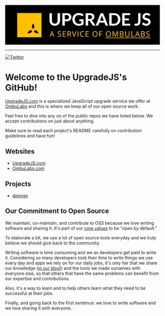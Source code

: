 <picture>
  <img alt="Shows dark version of UpgradeJS logo in dark mode and light version in light mode" src="https://github.com/upgradejs/.github/blob/836b23050a199b8be94545f7b1f06537f0cb5df5/upgrade_js_logo_light.png">
</picture>

---

[![Twitter](https://img.shields.io/badge/twitter-%231DA1F2.svg?&style=for-the-badge&logo=twitter&logoColor=white)](https://twitter.com/JSUpgrade)

# Welcome to the UpgradeJS's GitHub!

[UpgradeJS.com](https://www.upgradejs.com) is a specialized JavaScript upgrade
service we offer at [OmbuLabs](https://www.ombulabs.com) and this is where we
keep all of our open source work.

Feel free to dive into any on of the public repos we have listed below. We
accept contributions on just about anything.

Make sure to read each project's README carefully on contribution guidelines and have fun!

## Websites

* [UpgradeJS.com](https://www.UpgradeJS.com)
* [OmbuLabs.com](https://www.ombulabs.com)

## Projects
* [depngn](https://github.com/upgradejs/depngn)

## Our Commitment to Open Source

We maintain, co-maintain, and contribute to OSS because we love writing software
and sharing it. It's part of our [core values](https://www.ombulabs.com/blog/values/our-values.html)
to be "open by default."

To elaborate a bit, we use a lot of open source tools everyday and we truly
believe we should give back to the community.

Writing software is time consuming and we as developers get paid to write it.
Considering so many developers took their time to write things we use every day
and apps we rely on for our daily jobs, it's only fair that we share our
knowledge ([in our blog!](https://www.upgradeJS.com/blog)) and the tools we made
ourselves with everyone else, so that others that have the same problems can
benefit from our expertise and contributions.

Also, it's a way to learn and to help others learn what they need to be
successful at their jobs.

Finally, and going back to the first sentence: we love to write software and we
love sharing it with everyone.
